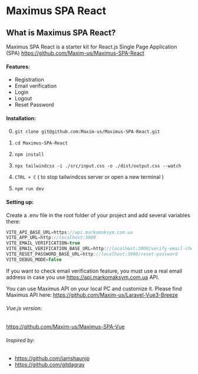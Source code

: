 # Maximus SPA React

## What is Maximus SPA React?
Maximus SPA React is a starter kit for React.js Single Page Application (SPA) https://github.com/Maxim-us/Maximus-SPA-React

#### Features:
- Registration
- Email verification
- Login
- Logout
- Reset Password

#### Installation:
0. `git clone git@github.com:Maxim-us/Maximus-SPA-React.git`

1. `cd Maximus-SPA-React`

2. `npm install`

3. `npx tailwindcss -i ./src/input.css -o ./dist/output.css --watch`

4. `CTRL + C` ( to stop tailwindcss server or open a new terminal )

5. `npm run dev`

#### Setting up:
Create a .env file in the root folder of your project and add several variables there:

```javascript
VITE_API_BASE_URL=https://api.markomaksym.com.ua
VITE_APP_URL=http://localhost:3000
VITE_EMAIL_VERIFICATION=true
VITE_EMAIL_VERIFICATION_BASE_URL=http://localhost:3000/verify-email-check
VITE_RESET_PASSWORD_BASE_URL=http://localhost:3000/reset-password
VITE_DEBUG_MODE=false
```
If you want to check email verification feature, you must use a real email address in case you use https://api.markomaksym.com.ua API.

You can use Maximus API on your local PC and customize it. Please find Maximus API here: https://github.com/Maxim-us/Laravel-Vue3-Breeze

###### Vue.js version:
https://github.com/Maxim-us/Maximus-SPA-Vue

###### Inspired by:
- https://github.com/iamshaunjp
- https://github.com/gitdagray